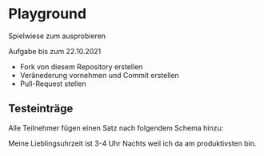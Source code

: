 # Playground
Spielwiese zum ausprobieren

Aufgabe bis zum 22.10.2021
* Fork von diesem Repository erstellen
* Veränederung vornehmen und Commit erstellen
* Pull-Request stellen


## Testeinträge

Alle Teilnehmer fügen einen Satz nach folgendem Schema hinzu:

Meine Lieblingsuhrzeit ist 3-4 Uhr Nachts weil ich da am produktivsten bin.

